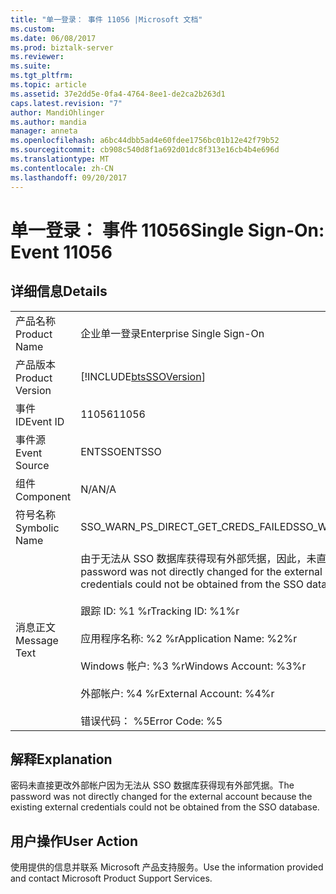 ```yaml
---
title: "单一登录： 事件 11056 |Microsoft 文档"
ms.custom: 
ms.date: 06/08/2017
ms.prod: biztalk-server
ms.reviewer: 
ms.suite: 
ms.tgt_pltfrm: 
ms.topic: article
ms.assetid: 37e2dd5e-0fa4-4764-8ee1-de2ca2b263d1
caps.latest.revision: "7"
author: MandiOhlinger
ms.author: mandia
manager: anneta
ms.openlocfilehash: a6bc44dbb5ad4e60fdee1756bc01b12e42f79b52
ms.sourcegitcommit: cb908c540d8f1a692d01dc8f313e16cb4b4e696d
ms.translationtype: MT
ms.contentlocale: zh-CN
ms.lasthandoff: 09/20/2017
---
```

# <a name="single-sign-on-event-11056"></a><span data-ttu-id="dca31-102">单一登录： 事件 11056</span><span class="sxs-lookup"><span data-stu-id="dca31-102">Single Sign-On: Event 11056</span></span>
## <a name="details"></a><span data-ttu-id="dca31-103">详细信息</span><span class="sxs-lookup"><span data-stu-id="dca31-103">Details</span></span>  
  
|||  
|-|-|  
|<span data-ttu-id="dca31-104">产品名称</span><span class="sxs-lookup"><span data-stu-id="dca31-104">Product Name</span></span>|<span data-ttu-id="dca31-105">企业单一登录</span><span class="sxs-lookup"><span data-stu-id="dca31-105">Enterprise Single Sign-On</span></span>|  
|<span data-ttu-id="dca31-106">产品版本</span><span class="sxs-lookup"><span data-stu-id="dca31-106">Product Version</span></span>|[!INCLUDE[btsSSOVersion](../includes/btsssoversion-md.md)]|  
|<span data-ttu-id="dca31-107">事件 ID</span><span class="sxs-lookup"><span data-stu-id="dca31-107">Event ID</span></span>|<span data-ttu-id="dca31-108">11056</span><span class="sxs-lookup"><span data-stu-id="dca31-108">11056</span></span>|  
|<span data-ttu-id="dca31-109">事件源</span><span class="sxs-lookup"><span data-stu-id="dca31-109">Event Source</span></span>|<span data-ttu-id="dca31-110">ENTSSO</span><span class="sxs-lookup"><span data-stu-id="dca31-110">ENTSSO</span></span>|  
|<span data-ttu-id="dca31-111">组件</span><span class="sxs-lookup"><span data-stu-id="dca31-111">Component</span></span>|<span data-ttu-id="dca31-112">N/A</span><span class="sxs-lookup"><span data-stu-id="dca31-112">N/A</span></span>|  
|<span data-ttu-id="dca31-113">符号名称</span><span class="sxs-lookup"><span data-stu-id="dca31-113">Symbolic Name</span></span>|<span data-ttu-id="dca31-114">SSO_WARN_PS_DIRECT_GET_CREDS_FAILED</span><span class="sxs-lookup"><span data-stu-id="dca31-114">SSO_WARN_PS_DIRECT_GET_CREDS_FAILED</span></span>|  
|<span data-ttu-id="dca31-115">消息正文</span><span class="sxs-lookup"><span data-stu-id="dca31-115">Message Text</span></span>|<span data-ttu-id="dca31-116">由于无法从 SSO 数据库获得现有外部凭据，因此，未直接更改外部帐户的密码。%r</span><span class="sxs-lookup"><span data-stu-id="dca31-116">The password was not directly changed for the external account because the existing external credentials could not be obtained from the SSO database.%r</span></span><br /><br /> <span data-ttu-id="dca31-117">跟踪 ID: %1 %r</span><span class="sxs-lookup"><span data-stu-id="dca31-117">Tracking ID: %1%r</span></span><br /><br /> <span data-ttu-id="dca31-118">应用程序名称: %2 %r</span><span class="sxs-lookup"><span data-stu-id="dca31-118">Application Name: %2%r</span></span><br /><br /> <span data-ttu-id="dca31-119">Windows 帐户: %3 %r</span><span class="sxs-lookup"><span data-stu-id="dca31-119">Windows Account: %3%r</span></span><br /><br /> <span data-ttu-id="dca31-120">外部帐户: %4 %r</span><span class="sxs-lookup"><span data-stu-id="dca31-120">External Account: %4%r</span></span><br /><br /> <span data-ttu-id="dca31-121">错误代码： %5</span><span class="sxs-lookup"><span data-stu-id="dca31-121">Error Code: %5</span></span>|  
  
## <a name="explanation"></a><span data-ttu-id="dca31-122">解释</span><span class="sxs-lookup"><span data-stu-id="dca31-122">Explanation</span></span>  
 <span data-ttu-id="dca31-123">密码未直接更改外部帐户因为无法从 SSO 数据库获得现有外部凭据。</span><span class="sxs-lookup"><span data-stu-id="dca31-123">The password was not directly changed for the external account because the existing external credentials could not be obtained from the SSO database.</span></span>  
  
## <a name="user-action"></a><span data-ttu-id="dca31-124">用户操作</span><span class="sxs-lookup"><span data-stu-id="dca31-124">User Action</span></span>  
 <span data-ttu-id="dca31-125">使用提供的信息并联系 Microsoft 产品支持服务。</span><span class="sxs-lookup"><span data-stu-id="dca31-125">Use the information provided and contact Microsoft Product Support Services.</span></span>